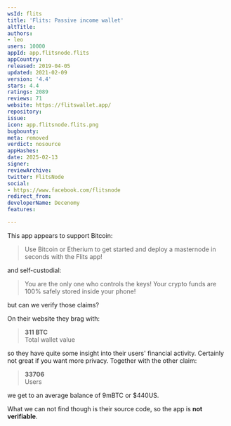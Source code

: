 ```yaml
---
wsId: flits
title: 'Flits: Passive income wallet'
altTitle: 
authors:
- leo
users: 10000
appId: app.flitsnode.flits
appCountry: 
released: 2019-04-05
updated: 2021-02-09
version: '4.4'
stars: 4.4
ratings: 2089
reviews: 71
website: https://flitswallet.app/
repository: 
issue: 
icon: app.flitsnode.flits.png
bugbounty: 
meta: removed
verdict: nosource
appHashes: 
date: 2025-02-13
signer: 
reviewArchive: 
twitter: FlitsNode
social:
- https://www.facebook.com/flitsnode
redirect_from: 
developerName: Decenomy
features: 

---
```


This app appears to support Bitcoin:

> Use Bitcoin or Etherium to get started and deploy a masternode in seconds with
  the Flits app!

and self-custodial:

> You are the only one who controls the keys! Your crypto funds are 100% safely
  stored inside your phone!

but can we verify those claims?

On their website they brag with:

> **311 BTC**<br>
  Total wallet value

so they have quite some insight into their users' financial activity. Certainly
not great if you want more privacy. Together with the other claim:

> **33706**<br>
  Users

we get to an average balance of 9mBTC or $440US.

What we can not find though is their source code, so the app is **not verifiable**.

